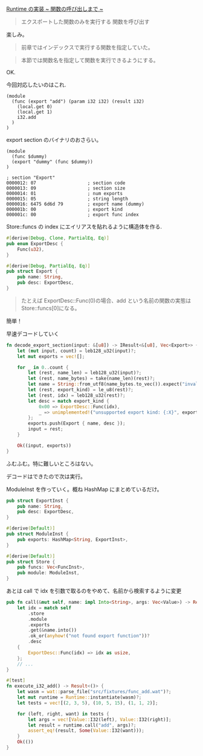 [Runtime の実装 ~ 関数の呼び出しまで ~](https://zenn.dev/skanehira/books/writing-wasm-runtime-in-rust/viewer/10_build_runtime_func_call)

> エクスポートした関数のみを実行する
> 関数を呼び出す

楽しみ。

> 前章ではインデックスで実行する関数を指定していた。

> 本節では関数名を指定して関数を実行できるようにする。

OK.

今回対応したいのはこれ.

```wat
(module
  (func (export "add") (param i32 i32) (result i32)
    (local.get 0)
    (local.get 1)
    i32.add
  )
)
```

export section のバイナリのおさらい。

```wat
(module
  (func $dummy)
  (export "dummy" (func $dummy))
)
```

```
; section "Export"
0000012: 07                   ; section code
0000013: 09                   ; section size
0000014: 01                   ; num exports
0000015: 05                   ; string length
0000016: 6475 6d6d 79         ; export name (dummy)
000001b: 00                   ; export kind
000001c: 00                   ; export func index
```

Store::funcs の index にエイリアスを貼れるように構造体を作る.

```rs
#[derive(Debug, Clone, PartialEq, Eq)]
pub enum ExportDesc {
    Func(u32),
}

#[derive(Debug, PartialEq, Eq)]
pub struct Export {
    pub name: String,
    pub desc: ExportDesc,
}
```

> たとえば ExportDesc::Func(0)の場合、add という名前の関数の実態は Store::funcs[0]になる。

簡単！

早速デコードしていく

```rs
fn decode_export_section(input: &[u8]) -> IResult<&[u8], Vec<Export>> {
    let (mut input, count) = leb128_u32(input)?;
    let mut exports = vec![];

    for _ in 0..count {
        let (rest, name_len) = leb128_u32(input)?;
        let (rest, name_bytes) = take(name_len)(rest)?;
        let name = String::from_utf8(name_bytes.to_vec()).expect("invalid utf-8 string");
        let (rest, export_kind) = le_u8(rest)?;
        let (rest, idx) = leb128_u32(rest)?;
        let desc = match export_kind {
            0x00 => ExportDesc::Func(idx),
            _ => unimplemented!("unsupported export kind: {:X}", export_kind),
        };
        exports.push(Export { name, desc });
        input = rest;
    }

    Ok((input, exports))
}
```

ふむふむ。特に難しいところはない。

デコードはできたので次は実行。

ModuleInst を作っていく。概ね HashMap にまとめているだけ。

```rs
pub struct ExportInst {
    pub name: String,
    pub desc: ExportDesc,
}

#[derive(Default)]
pub struct ModuleInst {
    pub exports: HashMap<String, ExportInst>,
}

#[derive(Default)]
pub struct Store {
    pub funcs: Vec<FuncInst>,
    pub module: ModuleInst,
}
```

あとは call で idx を引数で取るのをやめて、名前から検索するように変更

```rs
pub fn call(&mut self, name: impl Into<String>, args: Vec<Value>) -> Result<Option<Value>> {
    let idx = match self
        .store
        .module
        .exports
        .get(&name.into())
        .ok_or(anyhow!("not found export function"))?
        .desc
    {
        ExportDesc::Func(idx) => idx as usize,
    };
    // ...
}
```

```rs
#[test]
fn execute_i32_add() -> Result<()> {
    let wasm = wat::parse_file("src/fixtures/func_add.wat")?;
    let mut runtime = Runtime::instantiate(wasm)?;
    let tests = vec![(2, 3, 5), (10, 5, 15), (1, 1, 2)];

    for (left, right, want) in tests {
        let args = vec![Value::I32(left), Value::I32(right)];
        let result = runtime.call("add", args)?;
        assert_eq!(result, Some(Value::I32(want)));
    }
    Ok(())
}

```
